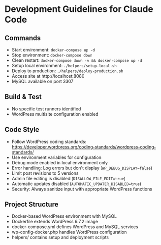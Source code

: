 # Development Guidelines for Claude Code

## Commands
- Start environment: `docker-compose up -d`
- Stop environment: `docker-compose down`
- Clean restart: `docker-compose down -v && docker-compose up -d`
- Setup local environment: `./helpers/setup-local.sh`
- Deploy to production: `./helpers/deploy-production.sh`
- Access site at http://localhost:8080
- MySQL available on port 3307

## Build & Test
- No specific test runners identified
- WordPress multisite configuration enabled

## Code Style
- Follow WordPress coding standards: https://developer.wordpress.org/coding-standards/wordpress-coding-standards/
- Use environment variables for configuration
- Debug mode enabled in local environment only
- Error handling: Log errors but don't display (`WP_DEBUG_DISPLAY=false`)
- Limit post revisions to 5 versions
- Admin file editing is disabled (`DISALLOW_FILE_EDIT=true`)
- Automatic updates disabled (`AUTOMATIC_UPDATER_DISABLED=true`)
- Security: Always sanitize input with appropriate WordPress functions

## Project Structure
- Docker-based WordPress environment with MySQL
- Dockerfile extends WordPress 6.7.2 image
- docker-compose.yml defines WordPress and MySQL services
- wp-config-docker.php handles WordPress configuration
- helpers/ contains setup and deployment scripts